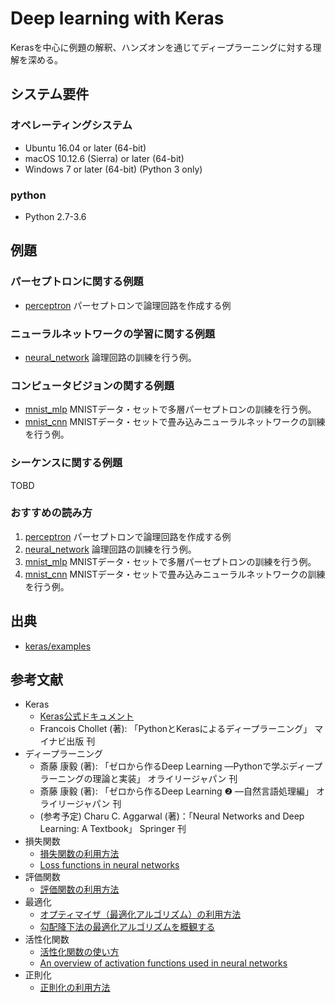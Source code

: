 # Deep learning with Keras
Kerasを中心に例題の解釈、ハンズオンを通じてディープラーニングに対する理解を深める。  

## システム要件

### オペレーティングシステム
- Ubuntu 16.04 or later (64-bit)
- macOS 10.12.6 (Sierra) or later (64-bit)
- Windows 7 or later (64-bit) (Python 3 only)

### python
- Python 2.7-3.6

## 例題

### パーセプトロンに関する例題
- [perceptron](perceptron) パーセプトロンで論理回路を作成する例

### ニューラルネットワークの学習に関する例題
- [neural_network](neural_network) 論理回路の訓練を行う例。

### コンピュータビジョンの関する例題
- [mnist_mlp](mnist_mlp) MNISTデータ・セットで多層パーセプトロンの訓練を行う例。
- [mnist_cnn](mnist_cnn) MNISTデータ・セットで畳み込みニューラルネットワークの訓練を行う例。

### シーケンスに関する例題
TOBD

### おすすめの読み方
1. [perceptron](perceptron) パーセプトロンで論理回路を作成する例
2. [neural_network](neural_network) 論理回路の訓練を行う例。
3. [mnist_mlp](mnist_mlp) MNISTデータ・セットで多層パーセプトロンの訓練を行う例。
4. [mnist_cnn](mnist_cnn) MNISTデータ・セットで畳み込みニューラルネットワークの訓練を行う例。

## 出典
- [keras/examples](https://github.com/keras-team/keras/blob/master/examples/README.md)

## 参考文献
- Keras
  - [Keras公式ドキュメント](https://keras.io/ja/)
  - Francois Chollet (著): 「PythonとKerasによるディープラーニング」 マイナビ出版 刊
- ディープラーニング
  - 斎藤 康毅 (著): 「ゼロから作るDeep Learning ―Pythonで学ぶディープラーニングの理論と実装」 オライリージャパン 刊
  - 斎藤 康毅 (著): 「ゼロから作るDeep Learning ❷ ―自然言語処理編」 オライリージャパン 刊
  - (参考予定) Charu C. Aggarwal (著)：「Neural Networks and Deep Learning: A Textbook」 Springer 刊
- 損失関数
  - [損失関数の利用方法](https://keras.io/ja/losses/)
  - [Loss functions in neural networks](https://isaacchanghau.github.io/post/loss_functions/)
- 評価関数
  - [評価関数の利用方法](https://keras.io/ja/metrics/)
- 最適化
  - [オプティマイザ（最適化アルゴリズム）の利用方法](https://keras.io/ja/optimizers/)
  - [勾配降下法の最適化アルゴリズムを概観する](https://postd.cc/optimizing-gradient-descent/)
- 活性化関数
  - [活性化関数の使い方](https://keras.io/ja/activations/)
  - [An overview of activation functions used in neural networks](https://adl1995.github.io/an-overview-of-activation-functions-used-in-neural-networks.html)
- 正則化
  - [正則化の利用方法](https://keras.io/ja/regularizers/)
